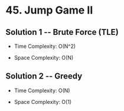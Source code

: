 # 45. Jump Game II

## Solution 1 -- Brute Force (TLE)

* Time Complexity: O(N^2)

* Space Complexity: O(N)

## Solution 2 -- Greedy

* Time Complexity: O(N)

* Space Complexity: O(1)

